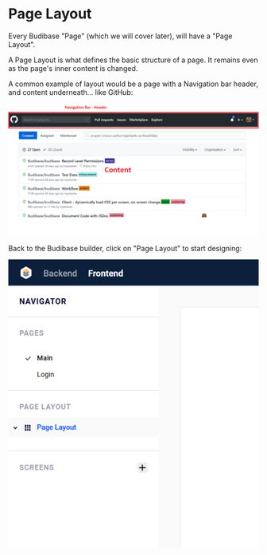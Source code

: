 # Page Layout

Every Budibase "Page" (which we will cover later), will have a "Page Layout".

A Page Layout is what defines the basic structure of a page. It remains even as the page's inner content is changed.

A common example of layout would be a page with a Navigation bar header, and content underneath... like GitHub:

![page-layout-example-github](../../assets/user-guide/page-layout-example-github.png)

Back to the Budibase builder, click on "Page Layout" to start designing:

![page-layout-example-github](../../assets/user-guide/page-layout.png)

